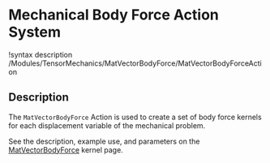# Mechanical Body Force Action System

!syntax description /Modules/TensorMechanics/MatVectorBodyForce/MatVectorBodyForceAction

## Description

The `MatVectorBodyForce` Action is used to create a set of body force kernels
for each displacement variable of the mechanical problem.

See the description, example use, and parameters on the
[MatVectorBodyForce](MatVectorBodyForce.md) kernel page.

